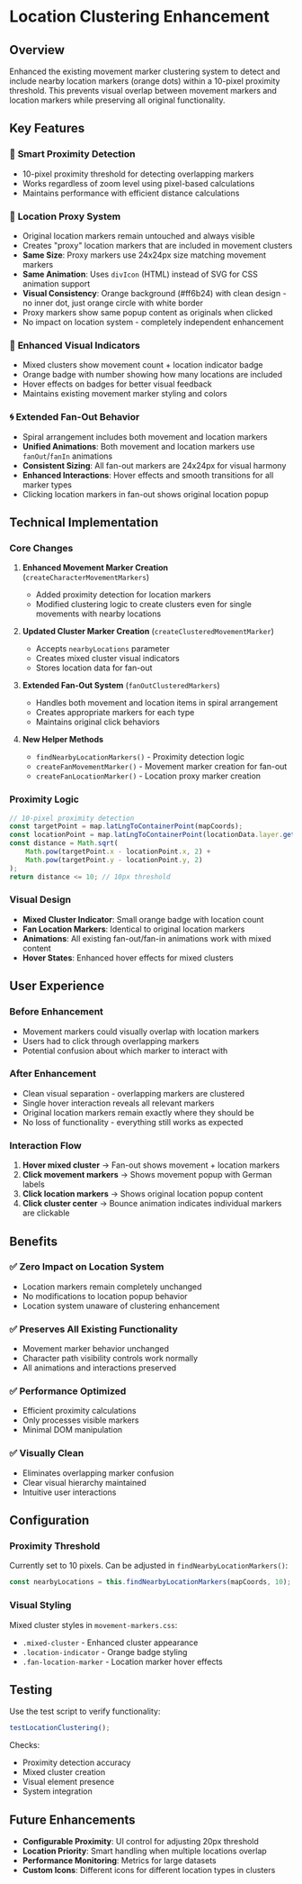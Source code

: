 # Location Clustering Enhancement

## Overview

Enhanced the existing movement marker clustering system to detect and include nearby location markers (orange dots) within a 10-pixel proximity threshold. This prevents visual overlap between movement markers and location markers while preserving all original functionality.

## Key Features

### 🎯 **Smart Proximity Detection**
- 10-pixel proximity threshold for detecting overlapping markers
- Works regardless of zoom level using pixel-based calculations
- Maintains performance with efficient distance calculations

### 🔗 **Location Proxy System**
- Original location markers remain untouched and always visible
- Creates "proxy" location markers that are included in movement clusters
- **Same Size**: Proxy markers use 24x24px size matching movement markers
- **Same Animation**: Uses `divIcon` (HTML) instead of SVG for CSS animation support
- **Visual Consistency**: Orange background (#ff6b24) with clean design - no inner dot, just orange circle with white border
- Proxy markers show same popup content as originals when clicked
- No impact on location system - completely independent enhancement

### 🎨 **Enhanced Visual Indicators**
- Mixed clusters show movement count + location indicator badge
- Orange badge with number showing how many locations are included
- Hover effects on badges for better visual feedback
- Maintains existing movement marker styling and colors

### 🌀 **Extended Fan-Out Behavior**
- Spiral arrangement includes both movement and location markers
- **Unified Animations**: Both movement and location markers use `fanOut`/`fanIn` animations
- **Consistent Sizing**: All fan-out markers are 24x24px for visual harmony
- **Enhanced Interactions**: Hover effects and smooth transitions for all marker types
- Clicking location markers in fan-out shows original location popup

## Technical Implementation

### Core Changes

1. **Enhanced Movement Marker Creation** (`createCharacterMovementMarkers`)
   - Added proximity detection for location markers
   - Modified clustering logic to create clusters even for single movements with nearby locations

2. **Updated Cluster Marker Creation** (`createClusteredMovementMarker`)
   - Accepts `nearbyLocations` parameter
   - Creates mixed cluster visual indicators
   - Stores location data for fan-out

3. **Extended Fan-Out System** (`fanOutClusteredMarkers`)
   - Handles both movement and location items in spiral arrangement
   - Creates appropriate markers for each type
   - Maintains original click behaviors

4. **New Helper Methods**
   - `findNearbyLocationMarkers()` - Proximity detection logic
   - `createFanMovementMarker()` - Movement marker creation for fan-out
   - `createFanLocationMarker()` - Location proxy marker creation

### Proximity Logic

```javascript
// 10-pixel proximity detection
const targetPoint = map.latLngToContainerPoint(mapCoords);
const locationPoint = map.latLngToContainerPoint(locationData.layer.getLatLng());
const distance = Math.sqrt(
    Math.pow(targetPoint.x - locationPoint.x, 2) + 
    Math.pow(targetPoint.y - locationPoint.y, 2)
);
return distance <= 10; // 10px threshold
```

### Visual Design

- **Mixed Cluster Indicator**: Small orange badge with location count
- **Fan Location Markers**: Identical to original location markers
- **Animations**: All existing fan-out/fan-in animations work with mixed content
- **Hover States**: Enhanced hover effects for mixed clusters

## User Experience

### Before Enhancement
- Movement markers could visually overlap with location markers
- Users had to click through overlapping markers
- Potential confusion about which marker to interact with

### After Enhancement
- Clean visual separation - overlapping markers are clustered
- Single hover interaction reveals all relevant markers
- Original location markers remain exactly where they should be
- No loss of functionality - everything still works as expected

### Interaction Flow
1. **Hover mixed cluster** → Fan-out shows movement + location markers
2. **Click movement markers** → Shows movement popup with German labels
3. **Click location markers** → Shows original location popup content
4. **Click cluster center** → Bounce animation indicates individual markers are clickable

## Benefits

### ✅ **Zero Impact on Location System**
- Location markers remain completely unchanged
- No modifications to location popup behavior
- Location system unaware of clustering enhancement

### ✅ **Preserves All Existing Functionality**
- Movement marker behavior unchanged
- Character path visibility controls work normally
- All animations and interactions preserved

### ✅ **Performance Optimized**
- Efficient proximity calculations
- Only processes visible markers
- Minimal DOM manipulation

### ✅ **Visually Clean**
- Eliminates overlapping marker confusion
- Clear visual hierarchy maintained
- Intuitive user interactions

## Configuration

### Proximity Threshold
Currently set to 10 pixels. Can be adjusted in `findNearbyLocationMarkers()`:
```javascript
const nearbyLocations = this.findNearbyLocationMarkers(mapCoords, 10);
```

### Visual Styling
Mixed cluster styles in `movement-markers.css`:
- `.mixed-cluster` - Enhanced cluster appearance
- `.location-indicator` - Orange badge styling
- `.fan-location-marker` - Location marker hover effects

## Testing

Use the test script to verify functionality:
```javascript
testLocationClustering();
```

Checks:
- Proximity detection accuracy
- Mixed cluster creation
- Visual element presence
- System integration

## Future Enhancements

- **Configurable Proximity**: UI control for adjusting 20px threshold
- **Location Priority**: Smart handling when multiple locations overlap
- **Performance Monitoring**: Metrics for large datasets
- **Custom Icons**: Different icons for different location types in clusters
